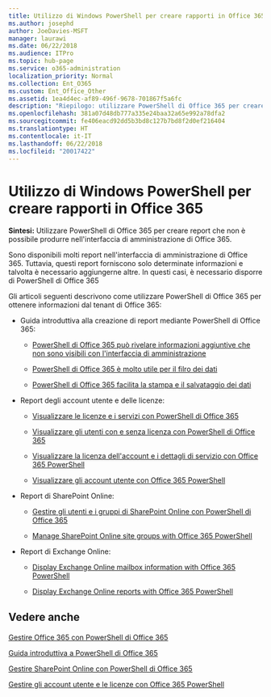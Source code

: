 ```yaml
---
title: Utilizzo di Windows PowerShell per creare rapporti in Office 365
ms.author: josephd
author: JoeDavies-MSFT
manager: laurawi
ms.date: 06/22/2018
ms.audience: ITPro
ms.topic: hub-page
ms.service: o365-administration
localization_priority: Normal
ms.collection: Ent_O365
ms.custom: Ent_Office_Other
ms.assetid: 1ea4d4ec-af89-496f-9678-701867f5a6fc
description: "Riepilogo: utilizzare PowerShell di Office 365 per creare report che non è possibile produrre nell'interfaccia di amministrazione di Office 365."
ms.openlocfilehash: 381a07d48db777a335e24baa32a65e992a78dfa2
ms.sourcegitcommit: fe406eacd92dd5b3bd8c127b7bd8f2d0ef216404
ms.translationtype: HT
ms.contentlocale: it-IT
ms.lasthandoff: 06/22/2018
ms.locfileid: "20017422"
---
```

# <a name="use-windows-powershell-to-create-reports-in-office-365"></a>Utilizzo di Windows PowerShell per creare rapporti in Office 365

 **Sintesi:** Utilizzare PowerShell di Office 365 per creare report che non è possibile produrre nell'interfaccia di amministrazione di Office 365.
  
Sono disponibili molti report nell'interfaccia di amministrazione di Office 365. Tuttavia, questi report forniscono solo determinate informazioni e talvolta è necessario aggiungerne altre. In questi casi, è necessario disporre di PowerShell di Office 365
  
Gli articoli seguenti descrivono come utilizzare PowerShell di Office 365 per ottenere informazioni dal tenant di Office 365:
  
- Guida introduttiva alla creazione di report mediante PowerShell di Office 365:
    
  - [PowerShell di Office 365 può rivelare informazioni aggiuntive che non sono visibili con l'interfaccia di amministrazione](https://technet.microsoft.com/library/dn568034.aspx#reveal)
    
  - [PowerShell di Office 365 è molto utile per il filro dei dati](https://technet.microsoft.com/library/dn568034.aspx#filter)
    
  - [PowerShell di Office 365 facilita la stampa e il salvataggio dei dati](https://technet.microsoft.com/library/dn568034.aspx#printsave)
    
- Report degli account utente e delle licenze:
    
  - [Visualizzare le licenze e i servizi con PowerShell di Office 365](view-licenses-and-services-with-office-365-powershell.md)
    
  - [Visualizzare gli utenti con e senza licenza con PowerShell di Office 365](view-licensed-and-unlicensed-users-with-office-365-powershell.md)
    
  - [Visualizzare la licenza dell'account e i dettagli di servizio con Office 365 PowerShell](view-account-license-and-service-details-with-office-365-powershell.md)
    
  - [Visualizzare gli account utente con Office 365 PowerShell](view-user-accounts-with-office-365-powershell.md)
    
- Report di SharePoint Online:
    
  - [Gestire gli utenti e i gruppi di SharePoint Online con PowerShell di Office 365](http://technet.microsoft.com/library/9680af2e-a965-4e62-92ee-da72105c7800.aspx)
    
  - [Manage SharePoint Online site groups with Office 365 PowerShell](http://technet.microsoft.com/library/122f4099-c78d-4cce-bab0-4343b04596ae.aspx)
    
- Report di Exchange Online:
    
  - [Display Exchange Online mailbox information with Office 365 PowerShell](http://technet.microsoft.com/library/13843002-56ca-4b75-81c5-84386522b01b.aspx)
    
  - [Display Exchange Online reports with Office 365 PowerShell](http://technet.microsoft.com/library/4873a063-9fc4-4ed9-826a-6e935fef61d4.aspx)
    
## <a name="see-also"></a>Vedere anche

#### 

[Gestire Office 365 con PowerShell di Office 365](manage-office-365-with-office-365-powershell.md)
  
[Guida introduttiva a PowerShell di Office 365](getting-started-with-office-365-powershell.md)
  
[Gestire SharePoint Online con PowerShell di Office 365](manage-sharepoint-online-with-office-365-powershell.md)
  
[Gestire gli account utente e le licenze con Office 365 PowerShell](manage-user-accounts-and-licenses-with-office-365-powershell.md)
  
